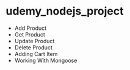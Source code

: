 # udemy_nodejs_project

<ul>
    <li>Add Product</li>
    <li>Get Product</li>
    <li>Update Product</li>
    <li>Delete Product</li>
    <li>Adding Cart Item</li>
    <li>Working With Mongoose</li>
</ul>
